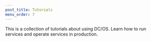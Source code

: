 ```yaml
---
post_title: Tutorials
menu_order: 7
---
```

This is a collection of tutorials about using DC/OS. Learn how to run services and operate services in production.
